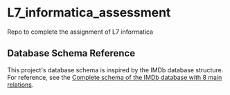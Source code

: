 # L7_informatica_assessment
Repo to complete the assignment of L7 informatica

## Database Schema Reference

This project's database schema is inspired by the IMDb database structure. For reference, see the [Complete schema of the IMDb database with 8 main relations](https://www.researchgate.net/figure/Complete-schema-of-the-IMDb-database-with-8-main-relations-movie-person-genre_fig1_348079657).
